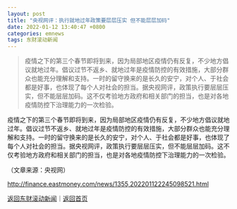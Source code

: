 ```yaml
---
layout: post
title: "央视网评：执行就地过年政策要层层压实 但不能层层加码"
date: 2022-01-12 13:40:47 +0800
categories: emnews
tags: 东财滚动新闻
---
```

> 疫情之下的第三个春节即将到来，因为局部地区疫情仍有反复，不少地方倡议就地过年。倡议过节不返乡、就地过年是疫情防控的有效措施，大部分群众也能充分理解和支持。一时的留守换来的是长久的安宁，对个人、于社会都是好事，也体现了每个人对社会的担当。据央视网评，政策执行要层层压实，但不能层层加码。这不仅考验地方政府和相关部门的担当，也是对各地疫情防控下治理能力的一次检验。

<p>疫情之下的第三个春节即将到来，因为局部地区疫情仍有反复，不少地方倡议就地过年。倡议过节不返乡、就地过年是疫情防控的有效措施，大部分群众也能充分理解和支持。一时的留守换来的是长久的安宁，对个人、于社会都是好事，也体现了每个人对社会的担当。据央视网评，政策执行要层层压实，但不能层层加码。这不仅考验地方政府和相关部门的担当，也是对各地疫情防控下治理能力的一次检验。</p><p class="em_media">（文章来源：央视网）</p>

<http://finance.eastmoney.com/news/1355,202201122245098521.html>

[返回东财滚动新闻](//finews.withounder.com/emnews/)｜[返回首页](//finews.withounder.com/)